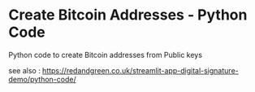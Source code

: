 # Create Bitcoin Addresses - Python Code
Python code to create Bitcoin addresses from Public keys

see also : 
    https://redandgreen.co.uk/streamlit-app-digital-signature-demo/python-code/
